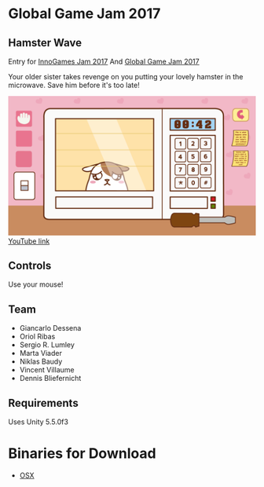 # Global Game Jam 2017
## Hamster Wave

Entry for [InnoGames Jam 2017](https://igjam.eu/jams/global-game-jam-2017/333/)
And [Global Game Jam 2017](http://globalgamejam.org/2017/games/hamster-waves)

Your older sister takes revenge on you putting your lovely hamster in the microwave. Save him before it's too late!

![game1](Images/screenshot.png "Hamster trapped!")
[YouTube link](https://youtu.be/oJaNmie_P-o)

## Controls
Use your mouse!

## Team
 - Giancarlo Dessena
 - Oriol Ribas
 - Sergio R. Lumley
 - Marta Viader    
 - Niklas Baudy
 - Vincent Villaume
 - Dennis Bliefernicht

## Requirements
Uses Unity 5.5.0f3

# Binaries for Download
 - [OSX](builds/HamsterWaveMac.zip)